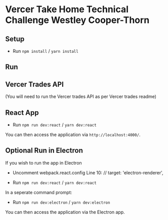 # Vercer Take Home Technical Challenge Westley Cooper-Thorn

## Setup

- Run `npm install` / `yarn install`

## Run

## Vercer Trades API

(You will need to run the Vercer trades API as per Vercer trades readme)

## React App

- Run `npm run dev:react` / `yarn dev:react`

You can then access the application via `http://localhost:4000/`.

## Optional Run in Electron

If you wish to run the app in Electron

- Uncomment webpack.react.config Line 10:
   // target: 'electron-renderer',

- Run `npm run dev:react` / `yarn dev:react`

In a seperate command prompt:
- Run `npm run dev:electron` / `yarn dev:electron`

You can then access the application via the Electron app.
